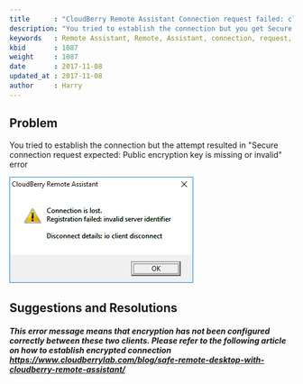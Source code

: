 ```yaml
---
title      : "CloudBerry Remote Assistant Connection request failed: client connection failed"
description: "You tried to establish the connection but you get Secure connection request expected Public encryption key is missing or invalid error"
keywords   : Remote Assistant, Remote, Assistant, connection, request, secure, expected, public, encryption, key, missing, invalid
kbid       : 1087
weight     : 1087
date       : 2017-11-08
updated_at : 2017-11-08
author     : Harry
---
```


## Problem

You tried to establish the connection but the attempt resulted in "Secure connection request expected: Public encryption key is missing or invalid" error

![](/images/kb1087/RA-3.png)

## Suggestions and Resolutions

##### This error message means that encryption has not been configured correctly between these two clients. Please refer to the following article on how to establish encrypted connection https://www.cloudberrylab.com/blog/safe-remote-desktop-with-cloudberry-remote-assistant/
